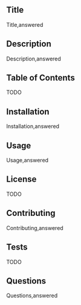 
## Title
Title,answered

## Description
Description,answered

## Table of Contents
TODO

## Installation
Installation,answered

## Usage
Usage,answered

## License
TODO

## Contributing
Contributing,answered

## Tests
TODO

## Questions
Questions,answered
